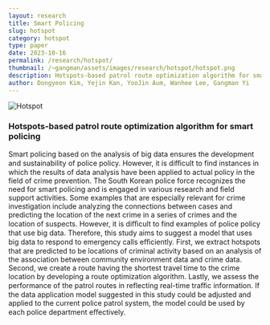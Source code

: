```yaml
---
layout: research
title: Smart Policing
slug: hotspot
category: hotspot
type: paper
date: 2023-10-16
permalink: /research/hotspot/
thumbnail: /~gangman/assets/images/research/hotspot/hotspot.png
description: Hotspots-based patrol route optimization algorithm for smart policing
author: Dongyeon Kim, Yejin Kan, YooJin Aum, Wanhee Lee, Gangman Yi
---
```


![Hotspot](/~gangman/assets/images/research/hotspot/hotspot.png)

### Hotspots-based patrol route optimization algorithm for smart policing

Smart policing based on the analysis of big data ensures the development and sustainability
of police policy. However, it is diﬃcult to find instances in which the results of data analysis
have been applied to actual policy in the field of crime prevention. The South Korean police
force recognizes the need for smart policing and is engaged in various research and field support
activities. Some examples that are especially relevant for crime investigation include analyzing
the connections between cases and predicting the location of the next crime in a series of crimes
and the location of suspects. However, it is diﬃcult to find examples of police policy that use big
data. Therefore, this study aims to suggest a model that uses big data to respond to emergency
calls eﬃciently. First, we extract hotspots that are predicted to be locations of criminal activity
based on an analysis of the association between community environment data and crime data.
Second, we create a route having the shortest travel time to the crime location by developing a
route optimization algorithm. Lastly, we assess the performance of the patrol routes in reflecting
real-time traﬃc information. If the data application model suggested in this study could be
adjusted and applied to the current police patrol system, the model could be used by each police
department eﬀectively.

